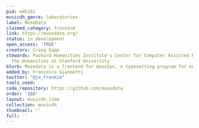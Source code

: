 ```yaml
---
pid: mdh161
musicdh_genre: laboratories
label: MuseData
claimed_category: frontend
link: https://musedata.org/
status: in development
open_access: 'TRUE'
creators: Craig Sapp
stewards: Packard Humanities Institute's Center for Computer Assisted Research in
  the Humanities at Stanford University
blurb: Musedata is a frontend for muse2ps, a typesetting program for encoded music.
added_by: Francesca Giannetti
twitter: "@jo_frankie"
tools_used: 
code_repository: https://github.com/musedata
order: '160'
layout: musicdh_item
collection: musicdh
thumbnail: ''
full: ''
---
```

